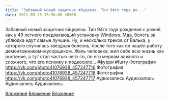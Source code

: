 ```yaml
---
title: "Забавный новый защитник яйцереза. Тип 94го года ро..."
date: 2021-09-25 15:56:00 +0300
---
```


Забавный новый защитник яйцереза. Тип 94го года рождения с рожей как у 49 летнего предлагающий установку Windows. Мда, болеть за ублюдка идут самые лучшие.
Ну, и несколько треков от Валька, у которого случилась звёздная болезнь, после того как он нашёл работу демонтажником-мусорщиком. Жаль человека, жил себе всю жизнь как ростение, а тут стал частью чего-то, по его меркам важного и сложного, что его психику и подкосило...
#фурри #furry
Фотография
https://vk.com/photo41076938_457247716
Фотография
https://vk.com/photo41076938_457247718
Фотография
https://vk.com/photo41076938_457247717
Аудиозапись
Аудиозапись
Аудиозапись
Аудиозапись

[Вложение](https://vk.com/photo41076938_457247716)
[Вложение](https://vk.com/photo41076938_457247718)
[Вложение](https://vk.com/photo41076938_457247717)
